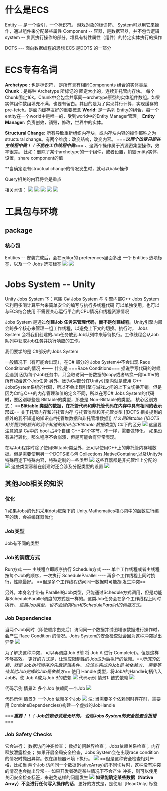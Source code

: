 # 什么是ECS
Entity  -- 是一个索引，一个标识符。 游戏对象的标识符。 System可以用它来操作，通过组件来分配某些属性
Component -- 容器，是数据容器，并不包含逻辑
system -- 负责执行操作的部分。堆具有特性属性（组件）的特定实体执行的操作

DOTS --- 面向数据编程的思想
ECS 是DOTS 的一部分


# ECS专有名词

**Archetype :** 也是标识符， 是所有具有相同Components 组合的实体类型
**Chunk**：是每种 Archetype 所标记的 固定大小的，连续非托管内存块。 每个Chunk固定16k。Chunk中会包含共享同一archetype原型的实体组件数组。如果实体组件数组填充不满，也要有留白。其目的是为了实现并行计算，实现缓存的 pre-fetch。是面向缓存友好的重要概念
**World:** 是一系列 Entity的组合，每一个entity在一个world中是唯一的，受到world中的Entity Manager管理。
**Entity Manager:** 负责创效，销毁，修改，世界中的实体。

**Structural Change:**  所有导致重新组织内存块，或内存块内容的操作都称之为structural change。有两个维度：改变结构，改变内容。 ===***这两个改变只能在主线程中做！！不能在工作线程中做***=== 、这两个操作属于资源密集型操作，效率很差。 比如：删除了某个archetype的一个组件，或者设置，销毁entity实体，设置，share component的值

**当确定没有structual change的情况发生时，就可以bake操作

Query相关的内容将会是重点

相关术语：
![](https://github.com/Louisnewcoder/StudyNote/blob/master/DOTS/DOTS%20Study%20Note/Pasted%20image%2020231209153128.png)
![](https://github.com/Louisnewcoder/StudyNote/blob/master/DOTS/DOTS%20Study%20Note/Pasted%20image%2020231209152956.png)
![](https://github.com/Louisnewcoder/StudyNote/blob/master/DOTS/DOTS%20Study%20Note/Pasted%20image%2020231209153013.png)
![](https://github.com/Louisnewcoder/StudyNote/blob/master/DOTS/DOTS%20Study%20Note/Pasted%20image%2020231209153028.png)
![](https://github.com/Louisnewcoder/StudyNote/blob/master/DOTS/DOTS%20Study%20Note/Pasted%20image%2020231209153046.png)

# 工具包与环境

## package
### 核心包
Entities -- 安装完成后，会在editor的 preferences里面多出 一个 Entities 选项标签，以及一个 Jobs 选项标签
![](https://github.com/Louisnewcoder/StudyNote/blob/master/DOTS/DOTS%20Study%20Note/Pasted%20image%2020231209154326.png)
![](https://github.com/Louisnewcoder/StudyNote/blob/master/DOTS/DOTS%20Study%20Note/Pasted%20image%2020231209154412.png)



# Jobs System -- Unity

Unity Jobs System 下：氛围 C# Jobs System 与 引擎内部C++ Jobs System
它利用多喝计算平台来简单安全的编写与执行多线程代码
可以单独使用，也可以与ECS结合使用
不需要关心运行平台的CPU情况和线程资源情况

Jobs System 是通过**创建Job 任务来管理代码，而不是创建线程**。Unity引擎内部会跨多个核心来管理一组工作线程，以避免上下文的切换。执行时， Jobs System 会将我们创建的Job任务放到Job队列中来等待执行。工作线程会从Job队列中获取Job任务并执行响应的工作。

我们要学的是 C#部分的Jobs System

一般情况下（有可能会出现），在C# 部分的 Jobs System中不会出现
Race Conditions的情况  <--- 什么是 ===Race Conditions=== 据说手写代码的时候会遇到
因为每个Job任务中，只会取访问一份数据的copy或者转换一段buffer的所有权给这个Job任务
另外，因为C#部分在Unity引擎内就是使用 C++ JobsSystem系统的代码，所以不会出现引擎与游戏之间的上下文切换开销。但是因为C#与C++的内存管理和值的定义不同，所以在写C# Jobs System的代码时，要区别哪些是 Blittable的类型，那些是 Non-Blittable的类型。
核心区别方式：
==**Blittable 类型的数据，在托管代码和非托管代码在内存中具有相同的表示形式**==
关于托管内存和非托管内存 与托管类型和非托管类型 [[DOTS 相关提到的额外的我不知道的知识点#托管堆数据和非托管堆数据]]
*什么是Blittable [[DOTS 相关提到的额外的我不知道的知识点#Blittable 数据类型]]*
C#下的区分
![](https://github.com/Louisnewcoder/StudyNote/blob/master/DOTS/DOTS%20Study%20Note/Pasted%20image%2020231209171051.png)
这里要注意的是 C#中的 bool 占4个自建 C++中1个字节。不一样，需要做转化。 如果没有进行转化，那么程序不会崩溃，但是可能会有异常表现。

在写Job程序时除了使用Blittable类型外，还可以使用C++上的非托管内存堆数据。但是需要使用另一个DOTS核心包 Collections.NativeContainer,以及Unity为特殊用途下特殊内容，特殊定制的一些类型
![](https://github.com/Louisnewcoder/StudyNote/blob/master/DOTS/DOTS%20Study%20Note/Pasted%20image%2020231209172927.png)
这些容器都是非托管堆上分配的
![](https://github.com/Louisnewcoder/StudyNote/blob/master/DOTS/DOTS%20Study%20Note/Pasted%20image%2020231209173030.png)
这些类型容器在创建时还会涉及分配类型的设置
![](https://github.com/Louisnewcoder/StudyNote/blob/master/DOTS/DOTS%20Study%20Note/Pasted%20image%2020231209173140.png)

## 其他Job相关的知识

### 优化
1 如果Jobs的代码采用dots框架下的 Unity.Mathematics核心包中的函数进行编写的话，会被编译器优化

### Job类型
Job有不同的类型

### Job的调度方式
Run方式 ---- 主线程立即顺序执行
Schedule方式 ---- 单个工作线程或者主线程按每个Job的顺序，一次执行
ScheduleParallel ---- 再多个工作线程上同时执行，性能最好。 ==但是多个工作线程访问同一数据时可能胡i发生冲突==

另外，本身名字带有 Parallel的Job类型，只能通过Schedule方式调用，但是功能与ScheduleParallel调度的方式是一样的。这类Job任务会在多个工作线程上同时执行。 *这类Job类型，也不会提供Run和ScheduleParallel的调度方式。*

### Job Dependencies
当两个Job同时（即使顺序由先后）访问同一个数据并试图堆该数据进行操作时，会产生 Race Condition 的情况。Jobs System的安全检查就会因为这种冲突抛出异常
![](https://github.com/Louisnewcoder/StudyNote/blob/master/DOTS/DOTS%20Study%20Note/Pasted%20image%2020231210191203.png)

为了解决这种冲突， 可以再调度Job B前 将 Job A 进行 Complete()。但是这样不够高效。
更好的方式是，让理应限制性的Job成为后执行的依赖。==*所谓的依赖，就是 Job执行顺序的先后逻辑条件。 应该先完成的Job是 被依赖方， 需要等待其他Job完成的Job是依赖方*==
使用 Handle 类型，将JobA的Handle句柄传入 JobB，使 Job A成为Job B的依赖
![](https://github.com/Louisnewcoder/StudyNote/blob/master/DOTS/DOTS%20Study%20Note/Pasted%20image%2020231210191558.png)
代码示例 情景1: 链式依赖
![](https://github.com/Louisnewcoder/StudyNote/blob/master/DOTS/DOTS%20Study%20Note/Pasted%20image%2020231210191727.png)

代码示例 情景2: 多个Job 依赖同一个Job
![](https://github.com/Louisnewcoder/StudyNote/blob/master/DOTS/DOTS%20Study%20Note/Pasted%20image%2020231210191832.png)

代码示例 情景3: 一个Job 依赖多个Job
![](https://github.com/Louisnewcoder/StudyNote/blob/master/DOTS/DOTS%20Study%20Note/Pasted%20image%2020231210191919.png)
注: 当需要多个依赖同时存在时，需要用 CombineDependencies()构建一个虚拟的JobHandle

===***重要！！！
Job依赖必须是无环的， 否则Jobs System的安全检查会报错***===

### Job Safety Checks
它会进行：
数据访问冲突检查；
数据访问越界检查；
Jobs依赖关系检查；
内存释放泄露检查；
如果开启全局安全检查，Jobs System会在出现race condition的情况时抛出异常。仅在编辑器环境下执行。
![](https://github.com/Louisnewcoder/StudyNote/blob/master/DOTS/DOTS%20Study%20Note/Pasted%20image%2020231210193032.png)
==但是这种安全检查相对严格，比如当 两个Job 访问同一个数据(NativeArray)的不同切片时，这种没有冲突的情况也会抛出异常==
如果开发者确定某些情况下不会产生 冲突，则可以使用 关闭安全检查标签，来避免这样的问题发生
![](https://github.com/Louisnewcoder/StudyNote/blob/master/DOTS/DOTS%20Study%20Note/Pasted%20image%2020231210220627.png)
**如果能确定某些数据（Native Array）不会进行任何写入操作的话**，更好的方式是，是使用 `[ReadOnly] 标签
